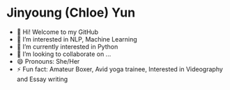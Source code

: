 # Jinyoung (Chloe) Yun

- 👋 Hi! Welcome to my GitHub
- 👀 I’m interested in NLP, Machine Learning
- 🌱 I’m currently interested in Python
- 💞️ I’m looking to collaborate on ...
- 😄 Pronouns: She/Her
- ⚡ Fun fact: Amateur Boxer, Avid yoga trainee, Interested in Videography and Essay writing

<!---
Jean-yun/Jean-yun is a ✨ special ✨ repository because its `README.md` (this file) appears on your GitHub profile.
You can click the Preview link to take a look at your changes.
--->

